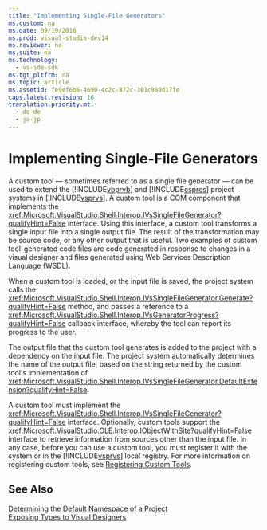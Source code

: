 ```yaml
---
title: "Implementing Single-File Generators"
ms.custom: na
ms.date: 09/19/2016
ms.prod: visual-studio-dev14
ms.reviewer: na
ms.suite: na
ms.technology: 
  - vs-ide-sdk
ms.tgt_pltfrm: na
ms.topic: article
ms.assetid: fe9ef6b6-4690-4c2c-872c-301c980d17fe
caps.latest.revision: 16
translation.priority.mt: 
  - de-de
  - ja-jp
---
```

# Implementing Single-File Generators
A custom tool — sometimes referred to as a single file generator — can be used to extend the [!INCLUDE[vbprvb](../vs140/includes/vbprvb_md.md)] and [!INCLUDE[csprcs](../vs140/includes/csprcs_md.md)] project systems in [!INCLUDE[vsprvs](../vs140/includes/vsprvs_md.md)]. A custom tool is a COM component that implements the <xref:Microsoft.VisualStudio.Shell.Interop.IVsSingleFileGenerator?qualifyHint=False> interface. Using this interface, a custom tool transforms a single input file into a single output file. The result of the transformation may be source code, or any other output that is useful. Two examples of custom tool-generated code files are code generated in response to changes in a visual designer and files generated using Web Services Description Language (WSDL).  
  
 When a custom tool is loaded, or the input file is saved, the project system calls the <xref:Microsoft.VisualStudio.Shell.Interop.IVsSingleFileGenerator.Generate?qualifyHint=False> method, and passes a reference to a <xref:Microsoft.VisualStudio.Shell.Interop.IVsGeneratorProgress?qualifyHint=False> callback interface, whereby the tool can report its progress to the user.  
  
 The output file that the custom tool generates is added to the project with a dependency on the input file. The project system automatically determines the name of the output file, based on the string returned by the custom tool's implementation of <xref:Microsoft.VisualStudio.Shell.Interop.IVsSingleFileGenerator.DefaultExtension?qualifyHint=False>.  
  
 A custom tool must implement the <xref:Microsoft.VisualStudio.Shell.Interop.IVsSingleFileGenerator?qualifyHint=False> interface. Optionally, custom tools support the <xref:Microsoft.VisualStudio.OLE.Interop.IObjectWithSite?qualifyHint=False> interface to retrieve information from sources other than the input file. In any case, before you can use a custom tool, you must register it with the system or in the [!INCLUDE[vsprvs](../vs140/includes/vsprvs_md.md)] local registry. For more information on registering custom tools, see [Registering Custom Tools](../Topic/Registering%20Single%20File%20Generators.md).  
  
## See Also  
 [Determining the Default Namespace of a Project](../Topic/Determining%20the%20Default%20Namespace%20of%20a%20Project.md)   
 [Exposing Types to Visual Designers](../Topic/Exposing%20Types%20to%20Visual%20Designers.md)